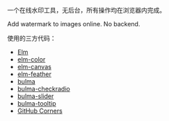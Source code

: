 ﻿一个在线水印工具，无后台，所有操作均在浏览器内完成。

Add watermark to images online. No backend.

使用的三方代码：

- [Elm](https://elm-lang.org/)
- [elm-color](https://github.com/avh4/elm-color/)
- [elm-canvas](https://github.com/joakin/elm-canvas)
- [elm-feather](https://github.com/feathericons/elm-feather)
- [bulma](https://bulma.io/)
- [bulma-checkradio](https://wikiki.github.io/form/checkradio/)
- [bulma-slider](https://wikiki.github.io/form/slider/)
- [bulma-tooltip](https://github.com/CreativeBulma/bulma-tooltip/)
- [GitHub Corners](https://github.com/tholman/github-corners)
